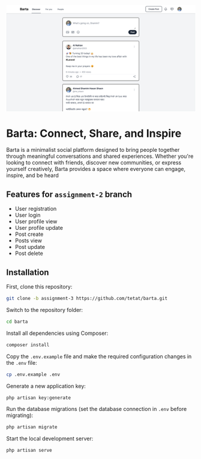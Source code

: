 ![Barta](public/assets/images/screenshots/preview.png)

# Barta: Connect, Share, and Inspire

Barta is a minimalist social platform designed to bring people together through meaningful conversations and shared experiences. Whether you're looking to connect with friends, discover new communities, or express yourself creatively, Barta provides a space where everyone can engage, inspire, and be heard

## Features for `assignment-2` branch

-   User registration
-   User login
-   User profile view
-   User profile update
-   Post create
-   Posts view
-   Post update
-   Post delete

## Installation

First, clone this repository:

```bash
git clone -b assignment-3 https://github.com/tetat/barta.git
```

Switch to the repository folder:

```bash
cd barta
```

Install all dependencies using Composer:

```bash
composer install
```

Copy the `.env.example` file and make the required configuration changes in the `.env` file:

```bash
cp .env.example .env
```

Generate a new application key:

```bash
php artisan key:generate
```

Run the database migrations (set the database connection in `.env` before migrating):

```bash
php artisan migrate
```

Start the local development server:

```bash
php artisan serve
```
